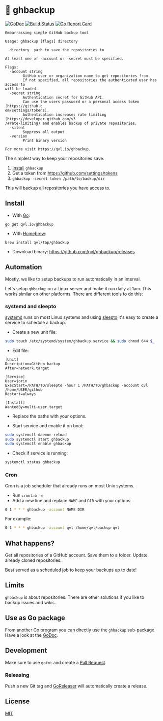 #  :floppy_disk: ghbackup

[![GoDoc](https://godoc.org/qvl.io/ghbackup?status.svg)](https://godoc.org/qvl.io/ghbackup)
[![Build Status](https://travis-ci.org/qvl/ghbackup.svg?branch=master)](https://travis-ci.org/qvl/ghbackup)
[![Go Report Card](https://goreportcard.com/badge/qvl.io/ghbackup)](https://goreportcard.com/report/qvl.io/ghbackup)


    Embarrassing simple GitHub backup tool

    Usage: ghbackup [flags] directory

      directory  path to save the repositories to

    At least one of -account or -secret must be specified.

    Flags:
      -account string
            GitHub user or organization name to get repositories from.
            If not specified, all repositories the authenticated user has access to
    will be loaded.
      -secret string
            Authentication secret for GitHub API.
            Can use the users password or a personal access token (https://github.c
    om/settings/tokens).
            Authentication increases rate limiting (https://developer.github.com/v3
    /#rate-limiting) and enables backup of private repositories.
      -silent
            Suppress all output
      -version
            Print binary version

    For more visit https://qvl.io/ghbackup.


The simplest way to keep your repositories save:

1. [Install](#install) `ghbackup`
1. Get a token from https://github.com/settings/tokens
2. `ghbackup -secret token /path/to/backup/dir`

This will backup all repositories you have access to.


## Install

- With [Go](https://golang.org/):
```
go get qvl.io/ghbackup
```

- With [Homebrew](http://brew.sh/):
```
brew install qvl/tap/ghbackup
```

- Download binary: https://github.com/qvl/ghbackup/releases


## Automation

Mostly, we like to setup backups to run automatically in an interval.

Let's setup `ghbackup` on a Linux server and make it run daily at 1am. This works similar on other platforms.
There are different tools to do this:


### systemd and sleepto

[systemd](https://freedesktop.org/wiki/Software/systemd/) runs on most Linux systems and using [sleepto](https://qvl.io/sleepto) it's easy to create a service to schedule a backup.

- Create a new unit file:
``` sh
sudo touch /etc/systemd/system/ghbackup.service && sudo chmod 644 $_
```

- Edit file:
```
[Unit]
Description=GitHub backup
After=network.target

[Service]
User=jorin
ExecStart=/PATH/TO/sleepto -hour 1 /PATH/TO/ghbackup -account qvl /home/USER/github
Restart=always

[Install]
WantedBy=multi-user.target
```

- Replace the paths with your options.

- Start service and enable it on boot:
``` sh
sudo systemctl daemon-reload
sudo systemctl start ghbackup
sudo systemctl enable ghbackup
```

- Check if service is running:
``` sh
systemctl status ghbackup
```


### Cron

Cron is a job scheduler that already runs on most Unix systems.

- Run `crontab -e`
- Add a new line and replace `NAME` and `DIR` with your options:

``` sh
0 1 * * * ghbackup -account NAME DIR
```

For example:

``` sh
0 1 * * * ghbackup -account qvl /home/qvl/backup-qvl
```


## What happens?

Get all repositories of a GitHub account.
Save them to a folder.
Update already cloned repositories.

Best served as a scheduled job to keep your backups up to date!


## Limits

`ghbackup` is about repositories.
There are other solutions if you like to backup issues and wikis.


## Use as Go package

From another Go program you can directly use the `ghbackup` sub-package.
Have a look at the [GoDoc](https://godoc.org/qvl.io/ghbackup/ghbackup).


## Development

Make sure to use `gofmt` and create a [Pull Request](https://github.com/qvl/ghbackup/pulls).

### Releasing

Push a new Git tag and [GoReleaser](https://github.com/goreleaser/releaser) will automatically create a release.


## License

[MIT](./license)
